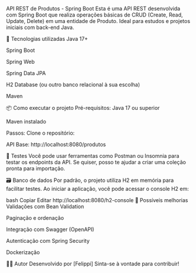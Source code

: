 API REST de Produtos - Spring Boot
Esta é uma API REST desenvolvida com Spring Boot que realiza operações básicas de CRUD (Create, Read, Update, Delete) em uma entidade de Produto. Ideal para estudos e projetos iniciais com back-end Java.

🚀 Tecnologias utilizadas
Java 17+

Spring Boot

Spring Web

Spring Data JPA

H2 Database (ou outro banco relacional à sua escolha)

Maven

📦 Como executar o projeto
Pré-requisitos:
Java 17 ou superior

Maven instalado

Passos:
Clone o repositório:


API Base: http://localhost:8080/produtos

🧪 Testes
Você pode usar ferramentas como Postman ou Insomnia para testar os endpoints da API. Se quiser, posso te ajudar a criar uma coleção pronta para importação.

🗃 Banco de dados
Por padrão, o projeto utiliza H2 em memória para facilitar testes. Ao iniciar a aplicação, você pode acessar o console H2 em:

bash
Copiar
Editar
http://localhost:8080/h2-console
📌 Possíveis melhorias
Validações com Bean Validation

Paginação e ordenação

Integração com Swagger (OpenAPI)

Autenticação com Spring Security

Dockerização

🧑‍💻 Autor
Desenvolvido por [Felippi]
Sinta-se à vontade para contribuir!


